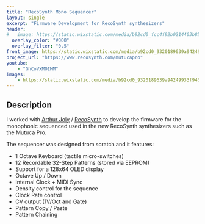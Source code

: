 ```yaml
---
title: "RecoSynth Mono Sequencer"
layout: single
excerpt: "Firmware Development for RecoSynth synthesizers"
header:
#   image: https://static.wixstatic.com/media/b92cd0_fcc4f92b0214403b8b297532525e38e7~mv2.jpg/v1/fill/w_676,h_652,al_c,q_85,usm_0.66_1.00_0.01/b92cd0_fcc4f92b0214403b8b297532525e38e7~mv2.jpg
  overlay_color: "#000"
  overlay_filter: "0.5"
front_image: https://static.wixstatic.com/media/b92cd0_9320189639a94249933f9450d7bd611c~mv2.png/v1/fill/w_418,h_314,al_c,q_85,usm_0.66_1.00_0.01,enc_auto/IMG_9030_heic.png
project_url: "https://www.recosynth.com/mutucapro"
youtube:
    - "GhCoVXMOIMM" 
images:
    - https://static.wixstatic.com/media/b92cd0_9320189639a94249933f9450d7bd611c~mv2.png/v1/fill/w_418,h_314,al_c,q_85,usm_0.66_1.00_0.01,enc_auto/IMG_9030_heic.png
---
```


## Description

I worked with [Arthur Joly](http://instagram.com/arthurjoly) / [RecoSynth](http://recosynth.com) to develop the firmware for the monophonic sequenced used in the new RecoSynth synthesizers such as the Mutuca Pro.

The sequencer was designed from scratch and it features:

- 1 Octave Keyboard (tactile micro-switches)
- 12 Recordable 32-Step Patterns (stored via EEPROM)
- Support for a 128x64 OLED display
- Octave Up / Down
- Internal Clock + MIDI Sync
- Density control for the sequence 
- Clock Rate control
- CV output (1V/Oct and Gate)
- Pattern Copy / Paste
- Pattern Chaining

